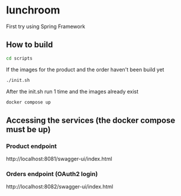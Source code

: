 # lunchroom

First try using Spring Framework

## How to build

```bash
cd scripts
```

If the images for the product and the order haven't been build yet

```bash
./init.sh
```

After the init.sh run 1 time and the images already exist 

```bash
docker compose up
```

## Accessing the services (the docker compose must be up)

### Product endpoint
http://localhost:8081/swagger-ui/index.html

### Orders endpoint (OAuth2 login)
http://localhost:8082/swagger-ui/index.html
